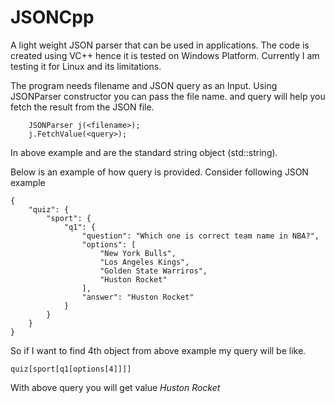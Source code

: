 # JSONCpp

A light weight JSON parser that can be used in applications.
The code is created using VC++ hence it is tested on Windows Platform.
Currently I am testing it for Linux and its limitations.

The program needs filename and JSON query as an Input.
Using JSONParser constructor you can pass the file name.
and query will help you fetch the result from the JSON file.

~~~~
	JSONParser j(<filename>);
	j.FetchValue(<query>);
~~~~

In above example <filename> and <query> are the standard string object (std::string).

Below is an example of how query is provided.
Consider following JSON example
~~~~
{
    "quiz": {
        "sport": {
            "q1": {
                "question": "Which one is correct team name in NBA?",
                "options": [
                    "New York Bulls",
                    "Los Angeles Kings",
                    "Golden State Warriros",
                    "Huston Rocket"
                ],
                "answer": "Huston Rocket"
            }
        }
	}
}
~~~~

So if I want to find 4th object from above example my query will be like.

~~~~
quiz[sport[q1[options[4]]]]
~~~~

With above query you will get value _Huston Rocket_


